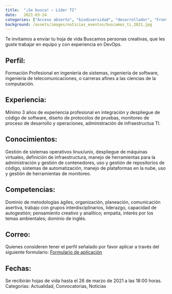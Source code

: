 ```yaml
---
title:  "¡Se busca! – Líder TI"
date:   2021-03-24
categories: ["Acceso abierto", "biodiversidad", "desarrollador", "Frontend", "Se busca", "Datos abierto"]
background: /assets/images/noticias_eventos/buscamos_ti_2021.jpg
---
```


Te invitamos a enviar tu hoja de vida
Buscamos personas creativas, que les guste trabajar en equipo y con experiencia en DevOps.

## Perfil:
Formación Profesional en ingeniería de sistemas, ingeniería de software, ingeniería de telecomunicaciones, o carreras afines a las ciencias de la computación.

## Experiencia:
Mínimo 3 años de experiencia profesional en integración y despliegue de código de software, diseño de protocolos de pruebas, monitoreo de proceso de desarrollo y operaciones, administración de infraestructua TI.

## Conocimientos:
Gestión de sistemas operativos linux/unix, despliegue de máquinas virtuales, definición de infraestructura, manejo de herramientas para la administración y gestión de contenedores, uso y gestión de repositorios de código, sistemas de automatización, manejo de plataformas en la nube, uso y gestión de herramientas de monitoreo.

## Competencias:
Dominio de metodologías ágiles, organización, planeación, comunicación asertiva, trabajo con grupos interdisciplinarios, liderazgo, capacidad de autogestión; pensamiento creativo y analítico; empatía, interés por los temas ambientales; dominio de inglés.

## Correo:
Quienes consideren tener el perfil señalado por favor aplicar a través del siguiente formulario: [Formulario de aplicación](https://docs.google.com/forms/d/e/1FAIpQLSdoUUYehhmJz6lUBWk5SP2YcexY4-q1IeAPK5E_zuplMClIKA/viewform)

## Fechas:
Se recibirán hojas de vida hasta el 26 de marzo de 2021 a las 18:00 horas.
Categorías: Actualidad, Convocatorias, Noticias

